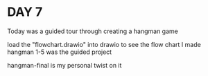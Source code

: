 # DAY 7

Today was a guided tour through creating a hangman game

load the "flowchart.drawio" into drawio to see the flow chart I made
hangman 1-5 was the guided project

hangman-final is my personal twist on it
